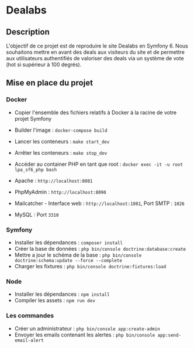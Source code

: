 # Dealabs

## Description

L'objectif de ce projet est de reproduire le site Dealabs en Symfony 6. Nous souhaitons mettre en avant des deals aux visiteurs du site et de permettre aux utilisateurs authentifiés de valoriser des deals via un système de vote (hot si supérieur à 100
degrés).

## Mise en place du projet


### Docker
*  Copier l'ensemble des fichiers relatifs à Docker à la racine de votre projet Symfony

*  Builder l'image : `docker-compose build`
*  Lancer les conteneurs : `make start_dev`
*  Arrêter les conteneurs : `make stop_dev`
*  Accéder au container PHP en tant que root : `docker exec -it -u root lpa_sf6_php bash`

*  Apache : `http://localhost:8081`
*  PhpMyAdmin : `http://localhost:8090`
*  Mailcatcher - Interface web : `http://localhost:1081`, Port SMTP : `1026`
*  MySQL : Port `3310`

### Symfony
* Installer les dépendances : `composer install`
* Créer la base de données : `php bin/console doctrine:database:create`
* Mettre a jour le schéma de la base : `php bin/console doctrine:schema:update --force --complete`
* Charger les fixtures : `php bin/console doctrine:fixtures:load`

### Node
* Installer les dépendances : `npm install`
* Compiler les assets : `npm run dev`

### Les commandes
* Créer un administrateur : `php bin/console app:create-admin`
* Envoyer les emails contenant les alertes : `php bin/console app:send-email-alert`